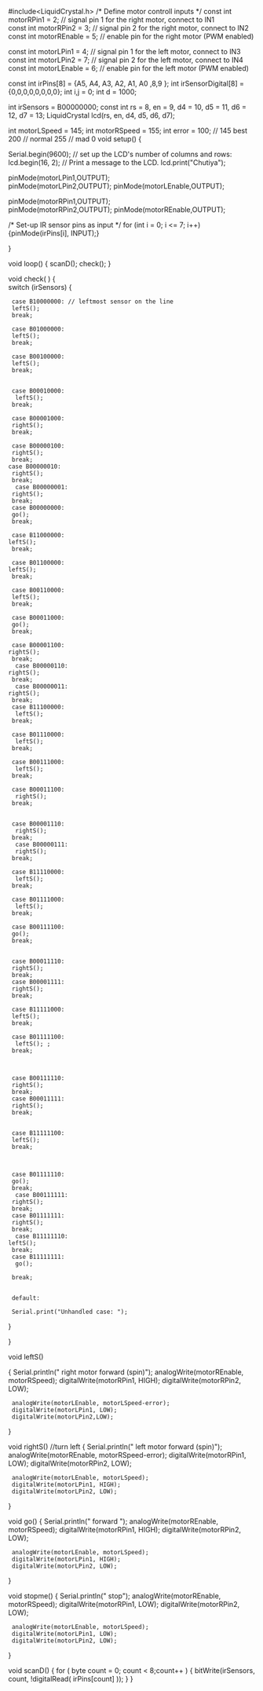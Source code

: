 #include<LiquidCrystal.h>
/* Define motor controll inputs */
const int motorRPin1 = 2; // signal pin 1 for the right motor, connect to IN1               
const int motorRPin2 = 3;  // signal pin 2 for the right motor, connect to IN2
const int motorREnable = 5; // enable pin for the right motor (PWM enabled)

const int motorLPin1 = 4; // signal pin 1 for the left motor, connect to IN3           
const int motorLPin2 = 7; // signal pin 2 for the left motor, connect to IN4
const int motorLEnable = 6; // enable pin for the left motor (PWM enabled)

const int irPins[8] = {A5, A4, A3, A2, A1, A0 ,8,9 };
int irSensorDigital[8] = {0,0,0,0,0,0,0,0};
int i,j = 0;
int d = 1000;

int irSensors = B00000000; 
const int rs = 8, en = 9, d4 = 10, d5 = 11, d6 = 12, d7 = 13;
LiquidCrystal lcd(rs, en, d4, d5, d6, d7);

int motorLSpeed = 145;
int motorRSpeed = 155;
int error = 100;  // 145 best 200  //  normal 255  // mad 0 
void setup() {
  
  
  Serial.begin(9600);
  // set up the LCD's number of columns and rows:
lcd.begin(16, 2);
// Print a message to the LCD.
lcd.print("Chutiya");
  
  pinMode(motorLPin1,OUTPUT);        
  pinMode(motorLPin2,OUTPUT);
  pinMode(motorLEnable,OUTPUT);
  
  pinMode(motorRPin1,OUTPUT);        
  pinMode(motorRPin2,OUTPUT);
  pinMode(motorREnable,OUTPUT);
   
  /* Set-up IR sensor pins as input */
  for (int i = 0; i <= 7; i++) 
  {pinMode(irPins[i], INPUT);}
 

}

void loop() {
     scanD();
     check(); 
}     
     
void check( ) 
{    
     switch (irSensors) {
     
     
     case B10000000: // leftmost sensor on the line
     leftS();
     break;
      
     case B01000000:
     leftS();
     break;
     
     case B00100000: 
     leftS();
     break;
     

     case B00010000: 
      leftS(); 
     break; 
     
     case B00001000: 
     rightS();
     break;     

     case B00000100: 
     rightS();
     break;
    case B00000010:
     rightS();
     break; 
      case B00000001:
     rightS();
     break;
     case B00000000: 
     go();
     break;       
     
     case B11000000:
    leftS();
     break;
      
     case B01100000:
    leftS();
     break;

     case B00110000:
     leftS(); 
     break;
     
     case B00011000: 
     go();
     break;          

     case B00001100:
    rightS();
     break; 
      case B00000110:
    rightS();
     break;
      case B00000011:
    rightS();
     break;   
     case B11100000:
      leftS();   
     break;
      
     case B01110000:
      leftS();
     break;
     
     case B00111000:
      leftS();
     break;
     
     case B00011100:
      rightS();
     break;  
     
     
     case B00001110:
      rightS();
     break;  
      case B00000111:
      rightS();
     break;  
          
     case B11110000:
      leftS(); 
     break; 
     
     case B01111000:
      leftS();       
     break;
      
     case B00111100:
     go();
     break;  
     
     
     case B00011110:
     rightS();
     break;  
     case B00001111:
     rightS();
     break;  
          
     case B11111000:
     leftS();
     break; 
     
     case B01111100:
      leftS(); ; 
     break;
     
    
     
     case B00111110:
     rightS();
     break;
     case B00011111:
     rightS();
     break;
           
           
     case B11111100:
     leftS(); 
     break; 
     
    
     
     case B01111110:
     go();
     break; 
      case B00111111:
     rightS();
     break; 
     case B01111111:
     rightS();
     break; 
      case B11111110:
    leftS(); 
     break; 
     case B11111111:
      go();        
     
     break;  
   
 
     default:
     
     Serial.print("Unhandled case: ");   
     
  }
 
}





void leftS() 

{
     Serial.println("                         right motor forward (spin)");
     analogWrite(motorREnable, motorRSpeed);
     digitalWrite(motorRPin1, HIGH);
     digitalWrite(motorRPin2, LOW);
     
     analogWrite(motorLEnable, motorLSpeed-error);
     digitalWrite(motorLPin1, LOW);
     digitalWrite(motorLPin2,LOW);
  
}


void rightS()  //turn left
{
     Serial.println("                         left  motor forward (spin)");
     analogWrite(motorREnable, motorRSpeed-error);
     digitalWrite(motorRPin1, LOW);
     digitalWrite(motorRPin2, LOW);
     
     analogWrite(motorLEnable, motorLSpeed);
     digitalWrite(motorLPin1, HIGH);
     digitalWrite(motorLPin2, LOW);
  
}

void go()
{
    Serial.println("                         forward ");
     analogWrite(motorREnable, motorRSpeed);
     digitalWrite(motorRPin1, HIGH);
     digitalWrite(motorRPin2, LOW);
     
     analogWrite(motorLEnable, motorLSpeed);
     digitalWrite(motorLPin1, HIGH);
     digitalWrite(motorLPin2, LOW);
  
}

void stopme()
{
     Serial.println("                         stop");
     analogWrite(motorREnable, motorRSpeed);
     digitalWrite(motorRPin1, LOW);
     digitalWrite(motorRPin2, LOW);
     
     analogWrite(motorLEnable, motorLSpeed);
     digitalWrite(motorLPin1, LOW);
     digitalWrite(motorLPin2, LOW);
  
}




void scanD()
{
  for ( byte count = 0; count < 8;count++ )
{
  bitWrite(irSensors, count, !digitalRead( irPins[count] ));
} 
}
